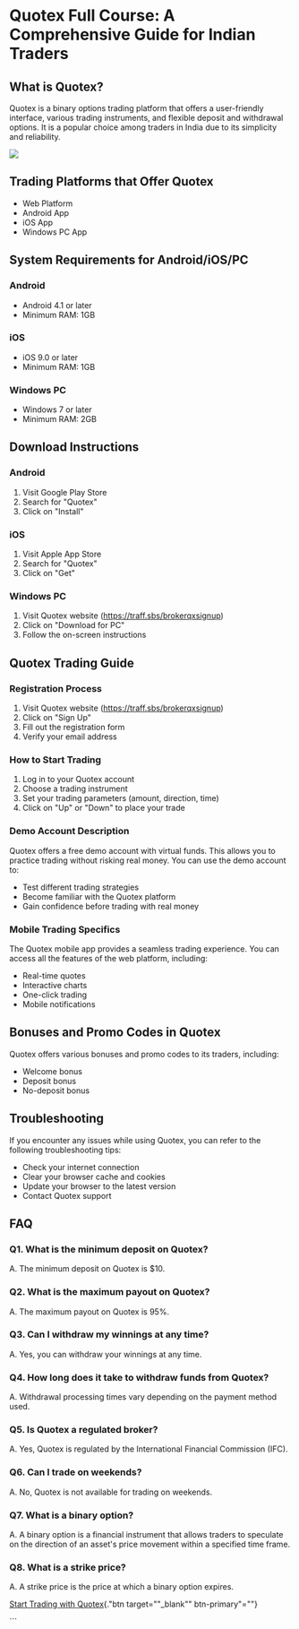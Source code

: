 # Quotex Full Course: A Comprehensive Guide for Indian Traders

## What is Quotex?

Quotex is a binary options trading platform that offers a user-friendly
interface, various trading instruments, and flexible deposit and
withdrawal options. It is a popular choice among traders in India due to
its simplicity and reliability.

[![](https://static.quotex.io/files/4_en/300_250.jpg)](https://traff.sbs/brokerqxlid)

## Trading Platforms that Offer Quotex

-   Web Platform
-   Android App
-   iOS App
-   Windows PC App

## System Requirements for Android/iOS/PC

### Android

-   Android 4.1 or later
-   Minimum RAM: 1GB

### iOS

-   iOS 9.0 or later
-   Minimum RAM: 1GB

### Windows PC

-   Windows 7 or later
-   Minimum RAM: 2GB

## Download Instructions

### Android

1.  Visit Google Play Store
2.  Search for "Quotex"
3.  Click on "Install"

### iOS

1.  Visit Apple App Store
2.  Search for "Quotex"
3.  Click on "Get"

### Windows PC

1.  Visit Quotex website (https://traff.sbs/brokerqxsignup)
2.  Click on "Download for PC"
3.  Follow the on-screen instructions

## Quotex Trading Guide

### Registration Process

1.  Visit Quotex website (https://traff.sbs/brokerqxsignup)
2.  Click on "Sign Up"
3.  Fill out the registration form
4.  Verify your email address

### How to Start Trading

1.  Log in to your Quotex account
2.  Choose a trading instrument
3.  Set your trading parameters (amount, direction, time)
4.  Click on "Up" or "Down" to place your trade

### Demo Account Description

Quotex offers a free demo account with virtual funds. This allows you to
practice trading without risking real money. You can use the demo
account to:

-   Test different trading strategies
-   Become familiar with the Quotex platform
-   Gain confidence before trading with real money

### Mobile Trading Specifics

The Quotex mobile app provides a seamless trading experience. You can
access all the features of the web platform, including:

-   Real-time quotes
-   Interactive charts
-   One-click trading
-   Mobile notifications

## Bonuses and Promo Codes in Quotex

Quotex offers various bonuses and promo codes to its traders, including:

-   Welcome bonus
-   Deposit bonus
-   No-deposit bonus

## Troubleshooting

If you encounter any issues while using Quotex, you can refer to the
following troubleshooting tips:

-   Check your internet connection
-   Clear your browser cache and cookies
-   Update your browser to the latest version
-   Contact Quotex support

## FAQ

### Q1. What is the minimum deposit on Quotex?

A. The minimum deposit on Quotex is \$10.

### Q2. What is the maximum payout on Quotex?

A. The maximum payout on Quotex is 95%.

### Q3. Can I withdraw my winnings at any time?

A. Yes, you can withdraw your winnings at any time.

### Q4. How long does it take to withdraw funds from Quotex?

A. Withdrawal processing times vary depending on the payment method
used.

### Q5. Is Quotex a regulated broker?

A. Yes, Quotex is regulated by the International Financial Commission
(IFC).

### Q6. Can I trade on weekends?

A. No, Quotex is not available for trading on weekends.

### Q7. What is a binary option?

A. A binary option is a financial instrument that allows traders to
speculate on the direction of an asset\'s price movement within a
specified time frame.

### Q8. What is a strike price?

A. A strike price is the price at which a binary option expires.

[Start Trading with
Quotex](\%22https://traff.sbs/brokerqxsignup\%22){."btn
target=""_blank"" btn-primary"=""}

\`\`\`

